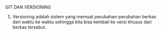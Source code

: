 GIT DAN VERSIONING
1. Versioning adalah sistem yang memuat perubahan-perubahan berkas dari waktu ke waktu sehingga kita bisa kembali ke versi khusus dari berkas tersebut.
